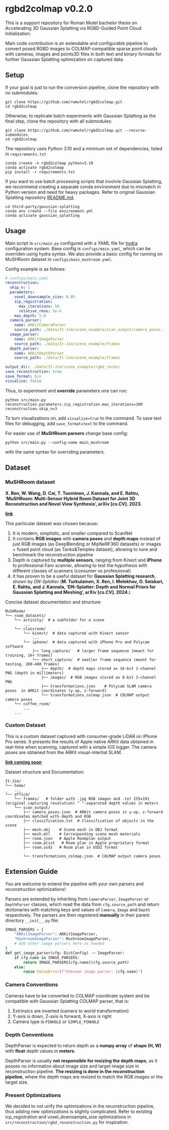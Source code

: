 # rgbd2colmap v0.2.0

This is a support repository for Roman Mutel bachelor thesis on Accelerating 3D Gaussian Splatting via RGBD-Guided Point Cloud Initialization.

Main code contribution is an extendable and configurable pipeline to convert posed RGBD images to COLMAP-compatible sparse point clouds with cameras, images and points3D files in both text and binary formats for further Gaussian Splatting optimization on captured data.

## Setup

If your goal is just to run the conversion pipeline, clone the repository with no submodules:

```shell
git clone https://github.com/rwmutel/rgbd2colmap.git
cd rgbd2colmap
```

Otherwise, to replicate batch experiments with Gaussian Splatting as the final step, clone the repository with all submodules:

```shell
git clone https://github.com/rwmutel/rgbd2colmap.git --recurse-submodules
cd rgbd2colmap
```

The repository uses Python 3.10 and a minimum set of dependencies, listed in `requirements.txt`

```shell
conda create -n rgbd2colmap python=3.10
conda activate rgbd2colmap
pip install -r requirements.txt
```

If you want to use batch processing scripts that involvle Gaussian Splatting, we recommend creating a separate conda environment due to mismatch in Python version and need for heavy packages. Refer to original Gaussian Splatting repository [README.md](./third-party/gaussian-splatting/README.md).

```shell
cd third-party/gaussian-splatting
conda env create --file environment.yml
conda activate gaussian_splatting
```

## Usage

Main script is `src/main.py` configured with a YAML file for [hydra](https://hydra.cc/docs/tutorials/basic/your_first_app/simple_cli/) configuration system. Base config is `configs/main.yaml`, which can be overriden using hydra syntax. We also provide a basic config for running on MuSHRoom dataset in `configs/main_mushroom.yaml`.

Config example is as follows:

```yaml
# configs/main.yaml
reconstruction:
  skip_n: 1
  parameters:
    voxel_downsample_size: 0.05
    icp_registration:
      max_iterations: 50
      relative_rmse: 1e-6
    max_depth: 5.0
  camera_parser:
    name: ARKitCameraParser
    source_path: ./data/It-Jim/scene_example/scan_output/camera_poses.json
  image_parser:
    name: ARKitImageParser
    source_path: ./data/It-Jim/scene_example/frames
  depth_parser:
    name: ARKitDepthParser
    source_path: ./data/It-Jim/scene_example/frames

output_dir: ./data/It-Jim/scene_example/rgbd_recon/
save_reconstruction: true
save_format: bin
visualize: false
```

Thus, to experiment and **override** parameters one can run:

```shell
python src/main.py reconstruction.parameters.icp_registration.max_iterations=100 reconstruction.skip_n=3
```
To turn visualizations on, add `visualize=true` to the command. To save text files for debugging, add `save_format=text` to the command.

For easier use of **MuSHRoom parsers** change base config:

```shell
python src/main.py --config-name main_mushroom
```

with the same syntax for overriding parameters.

## Dataset

### MuSHRoom dataset

**X. Ren, W. Wang, D. Cai, T. Tuominen, J. Kannala, and E. Rahtu, ‘MuSHRoom: Multi-Sensor Hybrid Room Dataset for Joint 3D Reconstruction and Novel View Synthesis’, arXiv [cs.CV]. 2023.**

[**link**](https://zenodo.org/communities/mushroom/records?q=&l=list&p=1&s=10&sort=newest)

This particular dataset was chosen because:

1. It is modern, simplistic, and smaller compared to ScanNet
2. It contains **RGB images** with **camera poses** and **depth maps** instead of just RGB images (as DeepBlending or MipNeRF360 datasets) or images + fused point cloud (as Tanks&Temples dataset), allowing to tune and benchmark the reconstruction pipeline
3. Depth is captured by **multiple sensors**, ranging from Kinect and **iPhone** to professional Faro scanner, allowing to test the hypothesis with different classes of scanners (consumer vs professional)
4. It has proven to be a useful dataset for **Gaussian Splatting research**, shown by *DN-Splatter* (**M. Turkulainen, X. Ren, I. Melekhov, O. Seiskari, E. Rahtu, and J. Kannala, ‘DN-Splatter: Depth and Normal Priors for Gaussian Splatting and Meshing’, arXiv [cs.CV]. 2024.**)

Concise dataset documentation and structure:

```
MuSHRoom/
└── room_datasets/
    └── activity/  # a subfolder for a scene
        ...
    └── classroom/
        └── kinect/  # data captured with Kinect sensor
            ...
        └── iphone/  # data captured with iPhone Pro and Polycam software
            ├── long_capture/   # larger frame sequence (meant for training, 1k+ frames)
            └── short_capture/  # smaller frame sequence (meant for testing, 200-400 frames)
                ├── depth/  # depth maps stored as 16-bit 1-channel PNG (depth in millimeters)
                ├── images/  # RGB images stored as 8-bit 3-channel PNG
                ├── transformations.json    # Polycam SLAM camera poses  in ARKit coordinates (y-up, z-forward)
                └── transformations_colmap.json  # COLMAP output camera poses
    └── coffee_room/
        ...
    ...
```

### Custom Dataset

This is a custom dataset captured with consumer-grade LiDAR on iPhone Pro series. It presents the results of Apple native ARKit data obtained in real-time when scanning, captured with a simple iOS logger. The camera poses are obtained from the ARKit visual-intertial SLAM.

[**link coming soon**]()

Dataset structure and Documentation:

``` 
It-Jim/
└── home/
    ...
└── office/
    └── frames/   # folder with .jpg RGB images and .txt 255x191 (original capturing resolution) " "-separated depth values in meters
    └── scan_output/
        ├── camera_poses.json  # ARKit camera poses in y-up, z-forward coordinates matched with depth and RGB
        ├── classification.txt  # Classification of objects in the scene
        ├── mesh.obj    # Scene mesh in OBJ format
        ├── mesh.mtl    # Corresponding scene mesh materials
        ├── room.json   # Apple Roomplan output
        ├── room.plist   # Room plan in Apple proprietary format
        ├── room.usdz   # Room plan in USDZ format

        └── transformations_colmap.json  # COLMAP output camera poses
```

## Extension Guide

You are welcome to extend the pipeline with your own parsers and reconstruction optimizations!

Parsers are extended by inheriting from `CameraParser`, `ImageParser` or `DepthParser` classes, which read the data from `cfg.source_path` and return dictionaries with matching keys and values of `Camera`, `Image` and `Depth` respectively. The parsers are then registered **manually** in their parent directory `__init__.py` file:

```python
IMAGE_PARSERS = {
    "ARKitImageParser": ARKitImageParser,
    "MushroomImageParser": MushroomImageParser,
    # Add other image parsers here as needed
}
def get_image_parser(cfg: DictConfig) -> ImageParser:
    if cfg.name in IMAGE_PARSERS:
        return IMAGE_PARSERS[cfg.name](cfg.source_path)
    else:
        raise ValueError(f"Unknown image parser: {cfg.name}")
```

### Camera Conventions

Cameras have to be converted to COLMAP coordinate system and be compatible with Gaussian Splatting COLMAP parser, that is:

1. Extrinsics are inverted (camera to world transformation)
2. Y-axis is down, Z-axis is forward, X-axis is right
3. Camera type is `PINHOLE` or `SIMPLE_PINHOLE`

### Depth Conventions

DepthParser is expected to return depth as a **numpy array** of **shape (H, W)** with **float** depth values in **meters**.

DepthParser is usually **not responsible for resizing the depth maps**, as it posses no information about image size and target image size in reconstruction pipeline. **The resizing is done in the reconstruction pipeline**, where the depth maps are resized to match the RGB images or the target size.

### Present Optimizations

We decided to not unify the optimizations in the reconstruction pipeline, thus adding new optimizations is slightly complicated. Refer to existing icp_registration and voxel_downsample_size optimizations in `src/reconstruction/rgbd_reconstruction.py` for inspiration.
